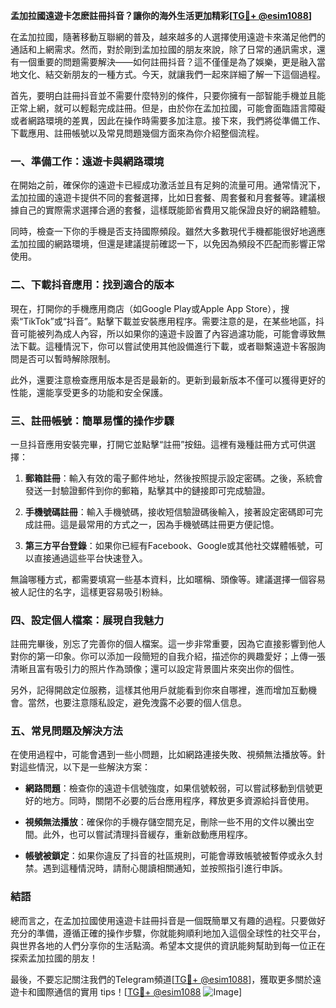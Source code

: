 **孟加拉國遠遊卡怎麽註冊抖音？讓你的海外生活更加精彩[[TG💪+ @esim1088](https://t.me/s/esim1088)]**

在孟加拉國，隨著移動互聯網的普及，越來越多的人選擇使用遠遊卡來滿足他們的通話和上網需求。然而，對於剛到孟加拉國的朋友來說，除了日常的通訊需求，還有一個重要的問題需要解決——如何註冊抖音？這不僅僅是為了娛樂，更是融入當地文化、結交新朋友的一種方式。今天，就讓我們一起來詳細了解一下這個過程。

首先，要明白註冊抖音並不需要什麼特別的條件，只要你擁有一部智能手機並且能正常上網，就可以輕鬆完成註冊。但是，由於你在孟加拉國，可能會面臨語言障礙或者網路環境的差異，因此在操作時需要多加注意。接下來，我們將從準備工作、下載應用、註冊帳號以及常見問題幾個方面來為你介紹整個流程。

### **一、準備工作：遠遊卡與網路環境**
在開始之前，確保你的遠遊卡已經成功激活並且有足夠的流量可用。通常情況下，孟加拉國的遠遊卡提供不同的套餐選擇，比如日套餐、周套餐和月套餐等。建議根據自己的實際需求選擇合適的套餐，這樣既能節省費用又能保證良好的網路體驗。

同時，檢查一下你的手機是否支持國際頻段。雖然大多數現代手機都能很好地適應孟加拉國的網路環境，但還是建議提前確認一下，以免因為頻段不匹配而影響正常使用。

### **二、下載抖音應用：找到適合的版本**
現在，打開你的手機應用商店（如Google Play或Apple App Store），搜索“TikTok”或“抖音”。點擊下載並安裝應用程序。需要注意的是，在某些地區，抖音可能被列為成人內容，所以如果你的遠遊卡設置了內容過濾功能，可能會導致無法下載。這種情況下，你可以嘗試使用其他設備進行下載，或者聯繫遠遊卡客服詢問是否可以暫時解除限制。

此外，還要注意檢查應用版本是否是最新的。更新到最新版本不僅可以獲得更好的性能，還能享受更多的功能和安全保護。

### **三、註冊帳號：簡單易懂的操作步驟**
一旦抖音應用安裝完畢，打開它並點擊“註冊”按鈕。這裡有幾種註冊方式可供選擇：

1. **郵箱註冊**：輸入有效的電子郵件地址，然後按照提示設定密碼。之後，系統會發送一封驗證郵件到你的郵箱，點擊其中的鏈接即可完成驗證。
   
2. **手機號碼註冊**：輸入手機號碼，接收短信驗證碼後輸入，接著設定密碼即可完成註冊。這是最常用的方式之一，因為手機號碼註冊更方便記憶。

3. **第三方平台登錄**：如果你已經有Facebook、Google或其他社交媒體帳號，可以直接通過這些平台快速登入。

無論哪種方式，都需要填寫一些基本資料，比如暱稱、頭像等。建議選擇一個容易被人記住的名字，這樣更容易吸引粉絲。

### **四、設定個人檔案：展現自我魅力**
註冊完畢後，別忘了完善你的個人檔案。這一步非常重要，因為它直接影響到他人對你的第一印象。你可以添加一段簡短的自我介紹，描述你的興趣愛好；上傳一張清晰且富有吸引力的照片作為頭像；還可以設定背景圖片來突出你的個性。

另外，記得開啟定位服務，這樣其他用戶就能看到你來自哪裡，進而增加互動機會。當然，也要注意隱私設定，避免洩露不必要的個人信息。

### **五、常見問題及解決方法**
在使用過程中，可能會遇到一些小問題，比如網路連接失敗、視頻無法播放等。針對這些情況，以下是一些解決方案：

- **網路問題**：檢查你的遠遊卡信號強度，如果信號較弱，可以嘗試移動到信號更好的地方。同時，關閉不必要的后台應用程序，釋放更多資源給抖音使用。
  
- **視頻無法播放**：確保你的手機存儲空間充足，刪除一些不用的文件以騰出空間。此外，也可以嘗試清理抖音緩存，重新啟動應用程序。

- **帳號被鎖定**：如果你違反了抖音的社區規則，可能會導致帳號被暫停或永久封禁。遇到這種情況時，請耐心閱讀相關通知，並按照指引進行申訴。

### **結語**
總而言之，在孟加拉國使用遠遊卡註冊抖音是一個既簡單又有趣的過程。只要做好充分的準備，遵循正確的操作步驟，你就能夠順利地加入這個全球性的社交平台，與世界各地的人們分享你的生活點滴。希望本文提供的資訊能夠幫助到每一位正在探索孟加拉國的朋友！

最後，不要忘記關注我們的Telegram頻道[[TG💪+ @esim1088](https://t.me/s/esim1088)]，獲取更多關於遠遊卡和國際通信的實用 tips！[[TG💪+ @esim1088](https://t.me/s/esim1088) ![Image](https://i.postimg.cc/4NQfJmqS/Snipaste-2025-05-13-00-14-12.png)]
